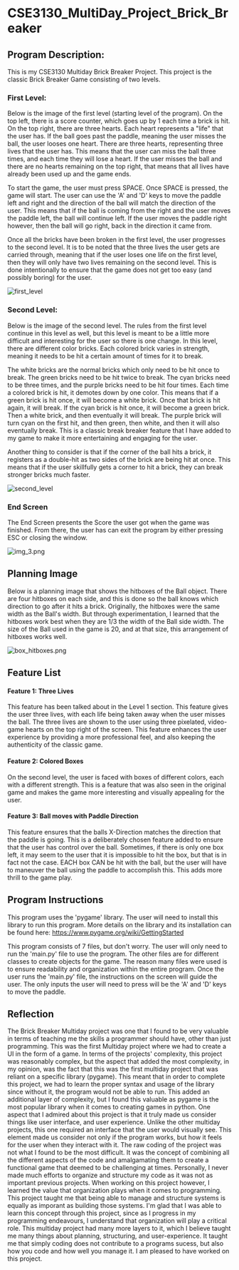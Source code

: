 # CSE3130_MultiDay_Project_Brick_Breaker

## Program Description:

This is my CSE3130 Multiday Brick Breaker Project. This project is the classic Brick Breaker Game consisting of two levels. 

### First Level:

Below is the image of the first level (starting level of the program). On the top left, there is a score counter, which goes up by 1 each time a brick is hit. On the top right, there are three hearts. Each heart represents a "life" that the user has. If the ball goes past the paddle, meaning the user misses the ball, the user looses one heart. There are three hearts, representing three lives that the user has. This means that the user can miss the ball three times, and each time they will lose a heart. If the user misses the ball and there are no hearts remaining on the top right, that means that all lives have already been used up and the game ends. 

To start the game, the user must press SPACE. Once SPACE is pressed, the game will start. The user can use the 'A' and 'D' keys to move the paddle left and right and the direction of the ball will match the direction of the user. This means that if the ball is coming from the right and the user moves the paddle left, the ball will continue left. If the user moves the paddle right however, then the ball will go right, back in the direction it came from. 

Once all the bricks have been broken in the first level, the user progresses to the second level. It is to be noted that the three lives the user gets are carried through, meaning that if the user loses one life on the first level, then they will only have two lives remaining on the second level. This is done intentionally to ensure that the game does not get too easy (and possibly boring) for the user. 


![first_level](first_level.png)

### Second Level: 

Below is the image of the second level. The rules from the first level continue in this level as well, but this level is meant to be a little more difficult and interesting for the user so there is one change. In this level, there are different color bricks. Each colored brick varies in strength, meaning it needs to be hit a certain amount of times for it to break. 

The white bricks are the normal bricks which only need to be hit once to break. The green bricks need to be hit twice to break. The cyan bricks need to be three times, and the purple bricks need to be hit four times. Each time a colored brick is hit, it demotes down by one color. This means that if a green brick is hit once, it will become a white brick. Once that brick is hit again, it will break. If the cyan brick is hit once, it will become a green brick. Then a white brick, and then eventually it will break. The purple brick will turn cyan on the first hit, and then green, then white, and then it will also eventually break. This is a classic break breaker feature that I have added to my game to make it more entertaining and engaging for the user. 

Another thing to consider is that if the corner of the ball hits a brick, it registers as a double-hit as two sides of the brick are being hit at once. This means that if the user skillfully gets a corner to hit a brick, they can break stronger bricks much faster.


![second_level](second_level.png)

### End Screen

The End Screen presents the Score the user got when the game was finished. From there, the user has can exit the program by either pressing ESC or closing the window. 

![img_3.png](img_3.png) 




## Planning Image 

Below is a planning image that shows the hitboxes of the Ball object. There are four hitboxes on each side, and this is done so the ball knows which direction to go after it hits a brick. Originally, the hitboxes were the same width as the Ball's width. But through experimentation, I learned that the hitboxes work best when they are 1/3 the width of the Ball side width. The size of the Ball used in the game is 20, and at that size, this arrangement of hitboxes works well. 


![box_hitboxes.png](box_hitboxes.png)

## Feature List

#### Feature 1: Three Lives

This feature has been talked about in the Level 1 section. This feature gives the user three lives, with each life being taken away when the user misses the ball. The three lives are shown to the user using three pixelated, video-game hearts on the top right of the screen. This feature enhances the user experience by providing a more professional feel, and also keeping the authenticity of the classic game.

#### Feature 2: Colored Boxes

On the second level, the user is faced with boxes of different colors, each with a different strength. This is a feature that was also seen in the original game and makes the game more interesting and visually appealing for the user. 

#### Feature 3: Ball moves with Paddle Direction

This feature ensures that the balls X-Direction matches the direction that the paddle is going. This is a deliberately chosen feature added to ensure that the user has control over the ball. Sometimes, if there is only one box left, it may seem to the user that it is impossible to hit the box, but that is in fact not the case. EACH box CAN be hit with the ball, but the user will have to maneuver the ball using the paddle to accomplish this. This adds more thrill to the game play. 


## Program Instructions

This program uses the 'pygame' library. The user will need to install this library to run this program. More details on the library and its installation can be found here: https://www.pygame.org/wiki/GettingStarted 

This program consists of 7 files, but don't worry. The user will only need to run the 'main.py' file to use the program. The other files are for different classes to create objects for the game. The reason many files were used is to ensure readability and organization within the entire program. Once the user runs the 'main.py' file, the instructions on the screen will guide the user. The only inputs the user will need to press will be the 'A' and 'D' keys to move the paddle. 


## Reflection

The Brick Breaker Multiday project was one that I found to be very valuable in terms of teaching me the skills a programmer should have, other than just programming. This was the first Multiday project where we had to create a UI in the form of a game. In terms of the projects' complexity, this project was reasonably complex, but the aspect that added the most complexity, in my opinion, was the fact that this was the first multiday project that was reliant on a specific library (pygame). This meant that in order to complete this project, we had to learn the proper syntax and usage of the library since without it, the program would not be able to run. This added an additional layer of complexity, but I found this valuable as pygame is the most popular library when it comes to creating games in python. One aspect that I admired about this project is that it truly made us consider things like user interface, and user experience. Unlike the other multiday projects, this one required an interface that the user would visually see. This element made us consider not only if the program works, but how it feels for the user when they interact with it. The raw coding of the project was not what I found to be the most difficult. It was the concept of combining all the different aspects of the code and amalgamating them to create a functional game that deemed to be challenging at times. Personally, I never made much efforts to organize and structure my code as it was not as important previous projects. When working on this project however, I learned the value that organization plays when it comes to programming. This project taught me that being able to manage and structure systems is equally as imporant as building those systems. I'm glad that I was able to learn this concept through this project, since as I progress in my programming endeavours, I understand that organization will play a critical role. This multiday project had many more layers to it, which I believe taught me many things about planning, structuring, and user-experience. It taught me that simply coding does not contribute to a programs sucess, but also how you code and how well you manage it. I am pleased to have worked on this project.

